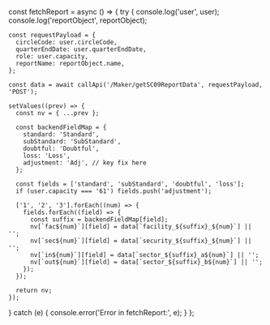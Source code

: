 const fetchReport = async () => {
  try {
    console.log('user', user);
    console.log('reportObject', reportObject);

    const requestPayload = {
      circleCode: user.circleCode,
      quarterEndDate: user.quarterEndDate,
      role: user.capacity,
      reportName: reportObject.name,
    };

    const data = await callApi('/Maker/getSC09ReportData', requestPayload, 'POST');

    setValues((prev) => {
      const nv = { ...prev };

      const backendFieldMap = {
        standard: 'Standard',
        subStandard: 'SubStandard',
        doubtful: 'Doubtful',
        loss: 'Loss',
        adjustment: 'Adj', // key fix here
      };

      const fields = ['standard', 'subStandard', 'doubtful', 'loss'];
      if (user.capacity === '61') fields.push('adjustment');

      ['1', '2', '3'].forEach((num) => {
        fields.forEach((field) => {
          const suffix = backendFieldMap[field];
          nv[`fac${num}`][field] = data[`facility_${suffix}_${num}`] || '';
          nv[`sec${num}`][field] = data[`security_${suffix}_${num}`] || '';
          nv[`in${num}`][field] = data[`sector_${suffix}_a${num}`] || '';
          nv[`out${num}`][field] = data[`sector_${suffix}_b${num}`] || '';
        });
      });

      return nv;
    });
  } catch (e) {
    console.error('Error in fetchReport:', e);
  }
};